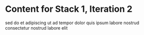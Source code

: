 # Content for Stack 1, Iteration 2
sed do et adipiscing ut ad tempor dolor quis ipsum labore nostrud consectetur nostrud labore elit 
